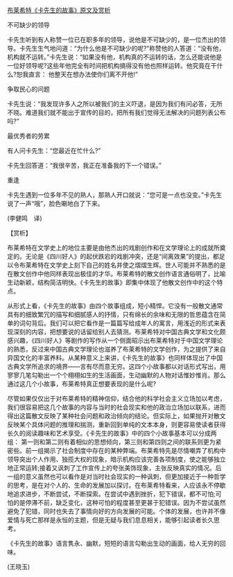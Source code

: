 [布莱希特《卡先生的故事》原文及赏析](https://www.vrrw.net/wx/12301.html)

不可缺少的领导

卡先生听到有人称赞一位已在职多年的领导，说他是不可缺少的，是一位杰出的领导。卡先生生气地问道：“为什么他是不可缺少的呢?”称赞他的人答道：“没有他，机构就不运转。”卡先生说：“如果没有他，机构真的不运转的话，怎么还能说他是一位好领导呢?这些年他完全有时间把机构搞得没有他也照样运转。他究竟在干什么?恕我直言： 他整天在想办法使你们离不开他!”

争取民心的问题

卡先生说：“我发现许多人之所以被我们的主义吓退，是因为我们有问必答，无所不晓。难道我们就不能出于宣传的目的，把所有我们觉得无法解决的问题列表公布吗?”

最优秀者的劳累

有人问卡先生：“您最近在忙什么?”

卡先生回答道：“我很辛苦，我正在准备我的下一个错误。”

重逢

卡先生遇到一位多年不见的熟人，那熟人开口就说：“您可是一点也没变。”卡先生说了一声“哦”，脸色唰地白了下来。

(李健鸣　译)



【赏析】

布莱希特在文学史上的地位主要是由他杰出的戏剧创作和在文学理论上的成就所奠定的。无论是《四川好人》的起伏跌宕的戏剧冲突，还是“间离效果”的提出，都足以令布莱希特在文学史上刻下自己的姓名并使之熠熠生辉。世人可能并不熟悉的是在散文创作中他同样表现出极佳的才华。布莱希特的散文创作语言通俗明了，比喻生动新颖，结构简洁明快。《卡先生的故事》即集中体现了他散文创作中的这个特点。

从形式上看，《卡先生的故事》由四个故事组成，短小精悍。它没有一般散文通常具有的细致繁冗的描写和细腻感人的抒情，只有绵长的余味和无限的哲思蕴含在简单的词句背后。我们可以把它看作是一篇篇写给成年人的寓言，用浅近的形式来表现深刻的内容，把想要说的话留给别人去猜测。布莱希特对中国古典文学和文化颇感兴趣，《四川好人》等剧作的写作从一个侧面昭示出布莱希特对于中国文学理论的熟悉，反过来中国古典文学理论也滋养了布莱希特的文学创作，为之提供了来自异国文化的丰富养料。从某种意义上来讲，《卡先生的故事》也同样体现出了中国古典文学所追求的境界——言有尽而意无穷。这四个小故事都以对话形式写出，用寥寥几笔勾勒出一个个栩栩如生的生活画面，生动幽默的人物对话惟妙惟肖。那么通过这几个小故事，布莱希特真正想要表现的是什么呢?

尽管如果仅仅出于对布莱希特的精神信仰，结合他的科学社会主义立场加以考虑，我们很容易把这几个故事的内容与当时的社会现实和他的政治立场加以联系，进而得出这篇散文反映了某种社会问题和政治倾向的结论。但实际上，如果抛开对散文反映某个具体问题的推理和揣测，重新回到单纯的文本本身，则更容易使读者获得长久的阅读趣味和艺术享受。《卡先生的故事》中的四个小故事基本可以分成两组： 第一则和第二则有着相似的思想倾向，第三则和第四则之间的联系则更为紧密些。前一组揭示了社会制度中存在的某种弊端。布莱希特先是尽情嘲弄了机构中领导突出个人作用、独揽大权的现象，暗示机构应该完善各项制度，使之能够独立地正常运转;接着又讽刺了工作宣传上的夸张美饰现象，主张反映真实的情况。后一组的意义虽然也可以看作是对当时社会现实的一种讽刺，但更加接近于一种哲学的思考，是在对个人的、生命的发展加以探讨。在布莱希特看来，人应该永不停歇地追求进步，不断尝试，不断探索。在尝试中遇到挫折，犯下错误，都不可怕;可怕的是停滞不前，缺乏变化，这种可怕的程度甚至更甚于犯错误。因为不尝试虽然避免了犯错，同时也失去了事情向好的方向发展的可能。个体的发展，也许并不像爱情与死亡那样是永恒的主题，但是无疑与我们息息相关，能够引起读者长久思考。

《卡先生的故事》语言隽永、幽默，短短的语言勾勒出生动的画面，给人无穷的回味。

(王晓玉)


